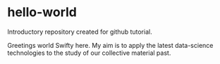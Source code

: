 # hello-world
Introductory repository created for github tutorial.

Greetings world
Swifty here. My aim is to apply the latest data-science technologies to the study of our collective material past.
